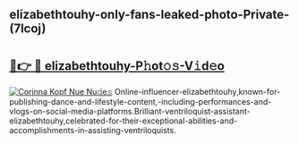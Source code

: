 ## elizabethtouhy-only-fans​-leaked-photo​-Private-(7lcoj)


# <h2><a href="https://mediaupload.pro?title=elizabethtouhy&ref=git">🔗👉 🔴 elizabethtouhy-P𝚑ot𝚘𝚜-V𝚒d𝚎o</a></h2>

[![Corinna Kopf Nue Nu𝚍e𝚜](https://i.imgur.com/0qMVB7G.gif)](https://mediaupload.pro?title=elizabethtouhy&ref=git)
Online-influencer-elizabethtouhy,known-for-publishing-dance-and-lifestyle-content,-including-performances-and-vlogs-on-social-media-platforms.Brilliant-ventriloquist-assistant-elizabethtouhy,celebrated-for-their-exceptional-abilities-and-accomplishments-in-assisting-ventriloquists.  